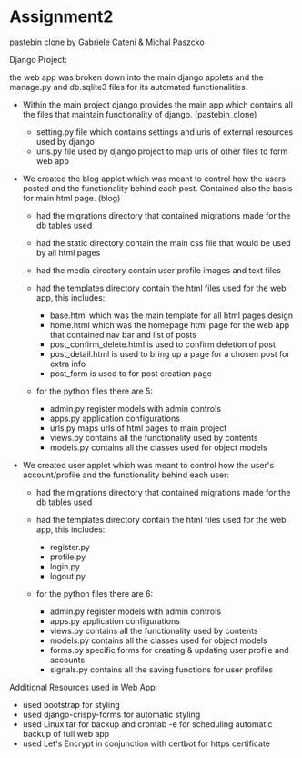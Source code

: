 # Assignment2
pastebin clone by Gabriele Cateni & Michal Paszcko 

Django Project: 

the web app was broken down into the main django applets and the manage.py and db.sqlite3 files for 
its automated functionalities.
   
  * Within the main project django provides the main app which contains all the files that maintain
    functionality of django. (pastebin_clone)
    
      * setting.py file which contains settings and urls of external resources used by django
      * urls.py file used by django project to map urls of other files to form web app
  
  * We created the blog applet which was meant to control how the users posted and the functionality 
    behind each post. Contained also the basis for main html page. (blog)
    
      * had the migrations directory that contained migrations made for the db tables used
      * had the static directory contain the main css file that would be used by all html pages
      * had the media directory contain user profile images and text files 
      * had the templates directory contain the html files used for the web app, this includes:
      
         * base.html which was the main template for all html pages design 
         * home.html which was the homepage html page for the web app that contained nav bar and list 
           of posts
         * post_confirm_delete.html is used to confirm deletion of post
         * post_detail.html is used to bring up a page for a chosen post for extra info
         * post_form is used to for post creation page
     
      * for the python files there are 5:
         
         * admin.py register models with admin controls
         * apps.py application configurations
         * urls.py maps urls of html pages to main project
         * views.py contains all the functionality used by contents 
         * models.py contains all the classes used for object models
         
  * We created user applet which was meant to control how the user's account/profile and the functionality 
    behind each user:
      
      * had the migrations directory that contained migrations made for the db tables used
      * had the templates directory contain the html files used for the web app, this includes:
      
         * register.py
         * profile.py
         * login.py
         * logout.py
      
      * for the python files there are 6:
         
         * admin.py register models with admin controls
         * apps.py application configurations
         * views.py contains all the functionality used by contents 
         * models.py contains all the classes used for object models
         * forms.py specific forms for creating & updating user profile and accounts
         * signals.py contains all the saving functions for user profiles
  
Additional Resources used in Web App:
  * used bootstrap for styling
  * used django-crispy-forms for automatic styling
  * used Linux tar for backup and crontab -e for scheduling automatic backup of full web app
  * used Let's Encrypt in conjunction with certbot for https certificate 
